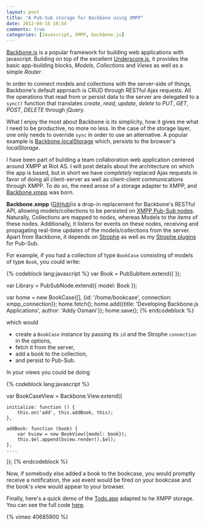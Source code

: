 ```yaml
---
layout: post
title: "A Pub-Sub storage for Backbone using XMPP"
date: 2012-04-16 16:54
comments: true
categories: [Javascript, XMPP, backbone.js]
---
```


[Backbone.js](http://documentcloud.github.com/backbone/) is a popular framework for building web applications with javascript. Building on top of the excellent [Underscore.js](http://documentcloud.github.com/underscore), it provides the basic app-building blocks, *Models*, *Collections* and *Views* as well as a simple *Router*.

In order to connect models and collections with the server-side of things, Backbone's default approach is CRUD through RESTful Ajax requests. All the operations that read from or persist data to the server are delegated to a `sync()` function that translates *create*, *read*, *update*, *delete* to *PUT*, *GET*, *POST*, *DELETE* through jQuery.

What I enjoy the most about Backbone is its simplicity, how it gives me what I need to be productive, no more no less. In the case of the storage layer, one only needs to override `sync` in order to use an alternative. A popular example is [Backbone.localStorage](https://github.com/jeromegn/Backbone.localStorage) which, persists to the browser's *localStorage*.

I have been part of building a team collaboration web application centered around XMPP at Riot AS. I will post details about the architecture on which the app is based, but in short we have *completely* replaced Ajax requests in favor of doing all client-server as well as client-client communications through XMPP. To do so, the need arose of a storage adapter to XMPP, and [Backbone.xmpp](http://ggozad.github.com/Backbone.xmpp) was born.

**Backbone.xmpp** ([GitHub](http://ggozad.github.com/Backbone.xmpp))is a drop-in replacement for Backbone's RESTful API, allowing models/collections to be persisted on [XMPP Pub-Sub nodes](http://xmpp.org/extensions/xep-0060.html). Naturally, Collections are mapped to *nodes*, whereas Models to the *items* of these nodes. Additionally, it listens for events on these nodes, receiving and propagating real-time updates of the models/collections from the server. Apart from Backbone, it depends on [Strophe](http://github.com/metajack/strophejs) as well as my [Strophe plugins](http://ggozad.github.com/strophe.plugins) for Pub-Sub.

For example, if you had a collection of type `BookCase` consisting of models of type `Book`, you could write:

{% codeblock lang:javascript %}
var Book = PubSubItem.extend({
});

var Library = PubSubNode.extend({
    model: Book
});

var home = new BookCase([], {id: '/home/bookcase', connection: xmpp_connection});
home.fetch();
home.add({title: 'Developing Backbone.js Applications', author: 'Addy Osmani'});
home.save();
{% endcodeblock %}

which would

 * create a `BookCase` instance by passing its `id` and the Strophe `connection` in the options,
 * fetch it from the server,
 * add a book to the collection,
 * and persist to Pub-Sub.

 In your views you could be doing

{% codeblock lang:javascript %}

var BookCaseView = Backbone.View.extend({

    initialize: function () {
        this.on('add', this.addBook, this);
    },

    addBook: function (book) {
        var bview = new BookView({model: book});
        this.$el.append(bview.render().$el);
    },
    ....
});
{% endcodeblock %}

Now, if somebody else added a book to the bookcase, you would promptly receive a notification, the `add` event would be fired on your bookcase and the book's view would appear to your browser.

Finally, here's a quick demo of the [Todo.app](http://documentcloud.github.com/backbone/examples/todos/index.html) adapted to he XMPP storage. You can see the full code [here](http://github.com/ggozad/Backbone.xmpptodos).

{% vimeo 40685900 %}